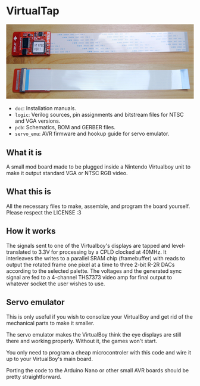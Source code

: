 # VirtualTap

![Virtualtap pcb picture](photo.jpg)

* `doc`: Installation manuals.
* `logic`: Verilog sources, pin assignments and bitstream files for NTSC and VGA versions.
* `pcb`: Schematics, BOM and GERBER files.
* `servo_emu`: AVR firmware and hookup guide for servo emulator.

## What it is
A small mod board made to be plugged inside a Nintendo Virtualboy unit to make it output standard VGA or NTSC RGB video.

## What this is
All the necessary files to make, assemble, and program the board yourself.
Please respect the LICENSE :3

## How it works
The signals sent to one of the Virtualboy's displays are tapped and level-translated to 3.3V for processing by a CPLD clocked at 40MHz. It interleaves the writes to a parallel SRAM chip (framebuffer) with reads to output the rotated frame one pixel at a time to three 2-bit R-2R DACs according to the selected palette. The voltages and the generated sync signal are fed to a 4-channel THS7373 video amp for final output to whatever socket the user wishes to use.

## Servo emulator

This is only useful if you wish to consolize your VirtualBoy and get rid of the mechanical parts to make it smaller.

The servo emulator makes the VirtualBoy think the eye displays are still there and working properly. Without it, the games won't start.

You only need to program a cheap microcontroler with this code and wire it up to your VirtualBoy's main board.

Porting the code to the Arduino Nano or other small AVR boards should be pretty straightforward.
